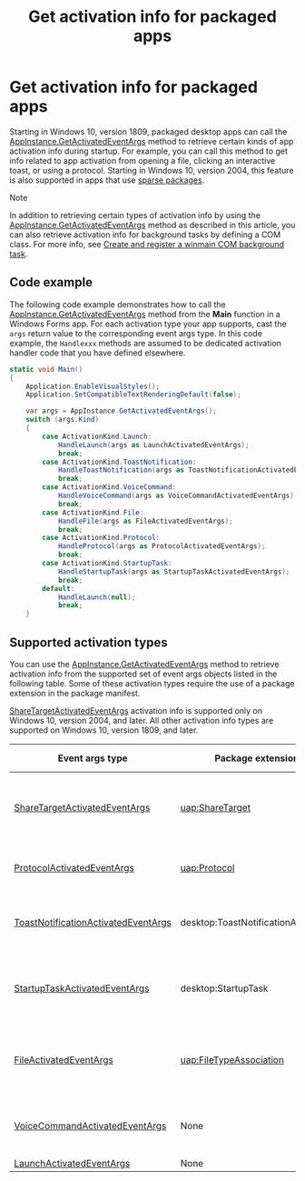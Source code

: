 ﻿---
description: Learn how to get certain kinds of activation info for packaged .NET and C++ desktop (Win32) apps
title: Get activation info for packaged apps
ms.date: 09/17/2020
ms.topic: article
keywords: windows 10, uwp
ms.localizationpriority: medium
---

# Get activation info for packaged apps

Starting in Windows 10, version 1809, packaged desktop apps can call the [AppInstance.GetActivatedEventArgs](/uwp/api/windows.applicationmodel.appinstance.getactivatedeventargs) method to retrieve certain kinds of app activation info during startup. For example, you can call this method to get info related to app activation from opening a file, clicking an interactive toast, or using a protocol. Starting in Windows 10, version 2004, this feature is also supported in apps that use [sparse packages](./grant-identity-to-nonpackaged-apps.md).

> [!NOTE]
> In addition to retrieving certain types of activation info by using the [AppInstance.GetActivatedEventArgs](/uwp/api/windows.applicationmodel.appinstance.getactivatedeventargs) method as described in this article, you can also retrieve activation info for background tasks by defining a COM class. For more info, see [Create and register a winmain COM background task](/windows/uwp/launch-resume/create-and-register-a-winmain-background-task).

## Code example

The following code example demonstrates how to call the [AppInstance.GetActivatedEventArgs](/uwp/api/windows.applicationmodel.appinstance.getactivatedeventargs) method from the **Main** function in a Windows Forms app. For each activation type your app supports, cast the `args` return value to the corresponding event args type. In this code example, the `Handlexxx` methods are assumed to be dedicated activation handler code that you have defined elsewhere.

```csharp
static void Main()
{
    Application.EnableVisualStyles();
    Application.SetCompatibleTextRenderingDefault(false);

    var args = AppInstance.GetActivatedEventArgs();
    switch (args.Kind)
    {
        case ActivationKind.Launch:
            HandleLaunch(args as LaunchActivatedEventArgs);
            break;
        case ActivationKind.ToastNotification:
            HandleToastNotification(args as ToastNotificationActivatedEventArgs);
            break;
        case ActivationKind.VoiceCommand:
            HandleVoiceCommand(args as VoiceCommandActivatedEventArgs);
            break;
        case ActivationKind.File:
            HandleFile(args as FileActivatedEventArgs);
            break;
        case ActivationKind.Protocol:
            HandleProtocol(args as ProtocolActivatedEventArgs);
            break;
        case ActivationKind.StartupTask:
            HandleStartupTask(args as StartupTaskActivatedEventArgs);
            break;
        default:
            HandleLaunch(null);
            break;
    }
```

## Supported activation types

You can use the [AppInstance.GetActivatedEventArgs](/uwp/api/windows.applicationmodel.appinstance.getactivatedeventargs) method to retrieve activation info from the supported set of event args objects listed in the following table. Some of these activation types require the use of a package extension in the package manifest.

[ShareTargetActivatedEventArgs](/uwp/api/windows.applicationmodel.activation.sharetargetactivatedeventargs) activation info is supported only on Windows 10, version 2004, and later. All other activation info types are supported on Windows 10, version 1809, and later.

| Event args type | Package extension | Related docs | 
|-------------------|-----------------|-----------------------|
| [ShareTargetActivatedEventArgs](/uwp/api/windows.applicationmodel.activation.sharetargetactivatedeventargs) | [uap:ShareTarget](/uwp/schemas/appxpackage/uapmanifestschema/element-uap-sharetarget) | [Making your desktop application a share target](./desktop-to-uwp-extend.md#making-your-desktop-application-a-share-target) |
| [ProtocolActivatedEventArgs](/uwp/api/windows.applicationmodel.activation.protocolactivatedeventargs) | [uap:Protocol](/uwp/schemas/appxpackage/uapmanifestschema/element-uap-protocol) | [Start your application by using a protocol](./desktop-to-uwp-extensions.md#start-your-application-by-using-a-protocol) |
| [ToastNotificationActivatedEventArgs](/uwp/api/windows.applicationmodel.activation.toastnotificationactivatedeventarg) | desktop:ToastNotificationActivation | [Toast notifications from desktop apps](/windows/uwp/design/shell/tiles-and-notifications/toast-desktop-apps). |
| [StartupTaskActivatedEventArgs](/uwp/api/windows.applicationmodel.activation.startuptaskactivatedeventargs)  | desktop:StartupTask | [Start an executable file when users log into Windows](./desktop-to-uwp-extensions.md#start-an-executable-file-when-users-log-into-windows) |
| [FileActivatedEventArgs](/uwp/api/windows.applicationmodel.activation.fileactivatedeventargs) | [uap:FileTypeAssociation](/uwp/schemas/appxpackage/uapmanifestschema/element-uap-filetypeassociation) | [Associate your packaged application with a set of file types](./desktop-to-uwp-extensions.md#associate-your-packaged-application-with-a-set-of-file-types) |
| [VoiceCommandActivatedEventArgs](/uwp/api/windows.applicationmodel.activation.voicecommandactivatedeventargs) | None | [Handle activation and execute voice commands](/cortana/voice-commands/launch-a-foreground-app-with-voice-commands-in-cortana) |
| [LaunchActivatedEventArgs](/uwp/api/windows.applicationmodel.activation.launchactivatedeventargs) | None |  |